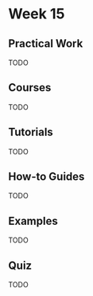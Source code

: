 # Week 15

## Practical Work

TODO

## Courses

TODO

## Tutorials

TODO

## How-to Guides

TODO

## Examples

TODO

## Quiz

TODO
